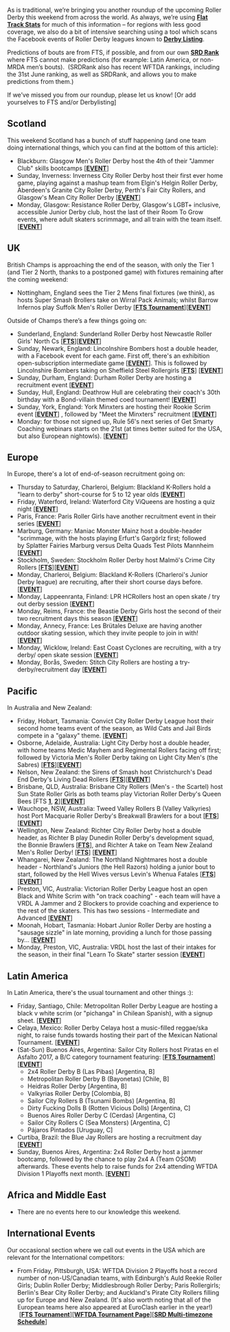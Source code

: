 <html><body><p class="p1"><span class="s1">As is traditional, we’re bringing you another roundup of the upcoming Roller Derby this weekend from across the world. As always, we’re using <a href="http://flattrackstats.com/"><span class="s2"><b>Flat Track Stats</b></span></a> for much of this information – for regions with less good coverage, we also do a bit of intensive searching using a tool which scans the Facebook events of Roller Derby leagues known to <strong><a href="http://derbylisting.com/dl/grid/">Derby Listing</a></strong>.</span></p>
<p class="p1"><span class="s1">Predictions of bouts are from FTS, if possible, and from our own <strong><a href="http://aoanla.pythonanywhere.com/SRDRankv2.html">SRD Rank</a></strong> where FTS cannot make predictions (for example: Latin America, or non-MRDA men’s bouts).  (SRDRank also has recent WFTDA rankings, including the 31st June ranking, as well as SRDRank, and allows you to make predictions from them.)</span></p>
<p class="p1"><span class="s1">If we’ve missed you from our roundup, please let us know! [Or add yourselves to FTS and/or Derbylisting]</span></p>

<h2 class="p2"><span class="s1"><b>Scotland</b></span></h2>
<p class="p2">This weekend Scotland has a bunch of stuff happening (and one team doing international things, which you can find at the bottom of this article):</p>

<ul>
	<li>Blackburn: Glasgow Men's Roller Derby host the 4th of their "Jammer Club" skills bootcamps [<a href="https://www.facebook.com/events/713623338838774/"><strong>EVENT</strong></a>]</li>
	<li>Sunday, Inverness: Inverness City Roller Derby host their first ever home game, playing against a mashup team from Elgin's Helgin Roller Derby, Aberdeen's Granite City Roller Derby, Perth's Fair City Rollers, and Glasgow's Mean City Roller Derby [<a href="https://www.facebook.com/events/1406700776074765/"><strong>EVENT</strong></a>]</li>
	<li>Monday, Glasgow: Resistance Roller Derby, Glasgow's LGBT+ inclusive, accessible Junior Derby club, host the last of their Room To Grow events, where adult skaters scrimmage, and all train with the team itself. [<a href="https://www.facebook.com/events/1492492537487589/"><strong>EVENT</strong></a>]</li>
</ul>
<h2 class="p1">UK</h2>
<p class="p1"><span class="s1">British Champs is approaching the end of the season, with only the Tier 1 (and Tier 2 North, thanks to a postponed game) with fixtures remaining after the coming weekend:</span></p>

<ul>
	<li>Nottingham, England sees the Tier 2 Mens final fixtures (we think), as hosts Super Smash Brollers take on Wirral Pack Animals; whilst Barrow Infernos play Suffolk Men's Roller Derby [<a href="http://flattrackstats.com/tournaments/88823/overview"><strong>FTS Tournament</strong></a>][<a href="https://www.facebook.com/events/1315889498501064/"><strong>EVENT</strong></a>]</li>
</ul>
Outside of Champs there’s a few things going on:
<ul>
	<li>Sunderland, England: Sunderland Roller Derby host Newcastle Roller Girls' North Cs [<a href="http://flattrackstats.com/node/94963"><strong>FTS</strong></a>][<a href="https://www.facebook.com/events/1912259542367150/"><strong>EVENT</strong></a>]</li>
	<li>Sunday, Newark, England: Lincolnshire Bombers host a double header, with a Facebook event for each game. First off, there's an exhibition open-subscription intermediate game [<a href="https://www.facebook.com/events/306736496454195/"><strong>EVENT</strong></a>]. This is followed by Lincolnshire Bombers taking on Sheffield Steel Rollergirls [<a href="http://flattrackstats.com/node/96183"><strong>FTS</strong></a>] [<a href="https://www.facebook.com/events/101890560449540/"><strong>EVENT</strong></a>]</li>
	<li>Sunday, Durham, England: Durham Roller Derby are hosting a recruitment event [<a href="https://www.facebook.com/events/727738890732097/"><strong>EVENT</strong></a>]</li>
	<li>Sunday, Hull, England: Deathrow Hull are celebrating their coach's 30th birthday with a Bond-villain themed coed tournament! [<a href="https://www.facebook.com/events/1368274106589123/"><strong>EVENT</strong></a>]</li>
	<li>Sunday, York, England: York Minxters are hosting their Rookie Scrim event [<a href="https://www.facebook.com/events/1949945005262074/?"><strong>EVENT</strong></a>] , followed by "Meet the Minxters" recruitment [<a href="https://www.facebook.com/events/1910573672544381/"><strong>EVENT</strong></a>]</li>
	<li>Monday: for those not signed up, Rule 56's next series of Get Smarty Coaching webinars starts on the 21st (at times better suited for the USA, but also European nightowls). [<a href="https://www.facebook.com/events/705823329605349/"><strong>EVENT</strong></a>]</li>
</ul>
<h2 class="p1">Europe</h2>
<p class="p1"><span class="s1">In Europe, there's a lot of end-of-season recruitment going on:</span></p>

<ul>
	<li>Thursday to Saturday, Charleroi, Belgium: Blackland K-Rollers hold a "learn to derby" short-course for 5 to 12 year olds [<a href="https://www.facebook.com/events/526790967711503/"><strong>EVENT</strong></a>]</li>
	<li>Friday, Waterford, Ireland: Waterford City ViQueens are hosting a quiz night [<a href="https://www.facebook.com/events/333273373787103/"><strong>EVENT</strong></a>]</li>
	<li>Paris, France: Paris Roller Girls have another recruitment event in their series [<a href="https://www.facebook.com/events/1806522209358754/"><strong>EVENT</strong></a>]</li>
	<li>Marburg, Germany: Maniac Monster Mainz host a double-header "scrimmage, with the hosts playing Erfurt's Gargörlz first; followed by Splatter Fairies Marburg versus Delta Quads Test Pilots Mannheim [<a href="https://www.facebook.com/events/1950293025212204/"><strong>EVENT</strong></a>]</li>
	<li>Stockholm, Sweden: Stockholm Roller Derby host Malmö's Crime City Rollers [<a href="http://flattrackstats.com/node/95833"><strong>FTS</strong></a>][<a href="https://www.facebook.com/events/255054841662180/?"><strong>EVENT</strong></a>]</li>
	<li>Monday, Charleroi, Belgium: Blackland K-Rollers (Charleroi's Junior Derby league) are recruiting, after their short course days before. [<a href="https://www.facebook.com/events/632430040280666/"><strong>EVENT</strong></a>]</li>
	<li>Monday, Lappeenranta, Finland: LPR HCRollers host an open skate / try out derby session [<a href="https://www.facebook.com/events/825119724362137/"><strong>EVENT</strong></a>]</li>
	<li>Monday, Reims, France: the Beastie Derby Girls host the second of their two recruitment days this season [<a href="https://www.facebook.com/events/1738895909472403/"><strong>EVENT</strong></a>]</li>
	<li>Monday, Annecy, France: Les Brütales Deluxe are having another outdoor skating session, which they invite people to join in with! [<a href="https://www.facebook.com/events/2044661102419851/?"><strong>EVENT</strong></a>]</li>
	<li>Monday, Wicklow, Ireland: East Coast Cyclones are recruiting, with a try derby/ open skate session [<a href="https://www.facebook.com/events/157714758110014/?"><strong>EVENT</strong></a>]</li>
	<li>Monday, Borås, Sweden: Stitch City Rollers are hosting a try-derby/recruitment day [<a href="https://www.facebook.com/events/1827611534221280/?"><strong>EVENT</strong></a>]</li>
</ul>
<h2 class="p2"><span class="s1"><b>Pacific</b></span></h2>
In Australia and New Zealand:
<ul>
	<li>Friday, Hobart, Tasmania: Convict City Roller Derby League host their second home teams event of the season, as Wild Cats and Jail Birds compete in a "galaxy" theme. [<a href="https://www.facebook.com/events/329899647434063/"><strong>EVENT</strong></a>]</li>
	<li>Osborne, Adelaide, Australia: Light City Derby host a double header, with home teams Medic Mayhem and Regimental Rollers facing off first; followed by Victoria Men's Roller Derby taking on Light City Men's (the Sabres) [<a href="http://flattrackstats.com/bouts/96624/overview"><strong>FTS</strong></a>][<a href="https://www.facebook.com/events/1919452381662175/"><strong>EVENT</strong></a>]</li>
	<li>Nelson, New Zealand: the Sirens of Smash host Christchurch's Dead End Derby's Living Dead Rollers [<a href="http://flattrackstats.com/bouts/92838/overview"><strong>FTS</strong></a>][<a href="https://www.facebook.com/events/1382699268444492/"><strong>EVENT</strong></a>]</li>
	<li>Brisbane, QLD, Australia: Brisbane City Rollers (Men's - the Scartel) host Sun State Roller Girls as both teams play Victorian Roller Derby's Queen Bees [FTS <a href="http://flattrackstats.com/bouts/96516/overview"><strong>1</strong></a>, <a href="http://flattrackstats.com/bouts/96517/overview"><strong>2</strong></a>][<a href="https://www.facebook.com/events/759831437530107/"><strong>EVENT</strong></a>]</li>
	<li>Wauchope, NSW, Australia: Tweed Valley Rollers B (Valley Valkyries) host Port Macquarie Roller Derby's Breakwall Brawlers for a bout [<a href="http://flattrackstats.com/bouts/96621"><strong>FTS</strong></a>][<a href="https://www.facebook.com/events/264251924078452/"><strong>EVENT</strong></a>]</li>
	<li>Wellington, New Zealand: Richter City Roller Derby host a double header, as Richter B play Dunedin Roller Derby's development squad, the Bonnie Brawlers [<a href="http://flattrackstats.com/bouts/96454/overview"><strong>FTS</strong></a>], and Richter A take on Team New Zealand Men's Roller Derby! [<a href="http://flattrackstats.com/bouts/96453/overview"><strong>FTS</strong></a>] [<a href="https://www.facebook.com/events/700276600164170/?"><strong>EVENT</strong></a>]</li>
	<li>Whangarei, New Zealand: The Northland Nightmares host a double header - Northland's Juniors (the Hell Razors) holding a junior bout to start, followed by the Hell Wives versus Levin's Whenua Fatales [<a href="http://flattrackstats.com/bouts/96625/overview"><strong>FTS</strong></a>][<a href="https://www.facebook.com/events/160613401180614/?"><strong>EVENT</strong></a>]</li>
	<li>Preston, VIC, Australia: Victorian Roller Derby League host an open Black and White Scrim with "on track coaching" - each team will have a VRDL A Jammer and 2 Blockers to provide coaching and experience to the rest of the skaters. This has two sessions - Intermediate and Advanced [<a href="https://www.facebook.com/events/1913994485531933/"><strong>EVENT</strong></a>]</li>
	<li>Moonah, Hobart, Tasmania: Hobart Junior Roller Derby are hosting a "sausage sizzle" in late morning, providing a lunch for those passing by... [<a href="https://www.facebook.com/events/1371039336283478/"><strong>EVENT</strong></a>]</li>
	<li>Monday, Preston, VIC, Australia: VRDL host the last of their intakes for the season, in their final "Learn To Skate" starter session [<a href="https://www.facebook.com/events/736898703158902/"><strong>EVENT</strong></a>]</li>
</ul>
<h2><b>Latin America</b></h2>
<p class="p2">In Latin America, there's the usual tournament and other things :):</p>

<ul>
	<li>Friday, Santiago, Chile: Metropolitan Roller Derby League are hosting a black v white scrim (or "pichanga" in Chilean Spanish), with a signup sheet. [<a href="https://www.facebook.com/events/485981568433267/"><strong>EVENT</strong></a>]</li>
	<li>Celaya, Mexico: Roller Derby Celaya host a music-filled reggae/ska night, to raise funds towards hosting their part of the Mexican National Tournament. [<a href="https://www.facebook.com/events/129041354373382/"><strong>EVENT</strong></a>]</li>
	<li>(Sat-Sun) Buenos Aires, Argentina: Sailor City Rollers host Piratas en el Asfalto 2017, a B/C category tournament featuring: [<a href="http://flattrackstats.com/tournaments/89531/overview"><strong>FTS Tournament</strong></a>][<a href="https://www.facebook.com/events/102431460430959/"><strong>EVENT</strong></a>]
<ul>
	<li>2x4 Roller Derby B (Las Pibas) [Argentina, B]</li>
	<li>Metropolitan Roller Derby B (Bayonetas) [Chile, B]</li>
	<li>Heidras Roller Derby [Argentina, B]</li>
	<li>Valkyrias Roller Derby [Colombia, B]</li>
	<li>Sailor City Rollers B (Tsunami Bombs) [Argentina, B]</li>
	<li>Dirty Fucking Dolls B (Rotten Vicious Dolls) [Argentina, C]</li>
	<li>Buenos Aires Roller Derby C (Cerdas) [Argentina, C]</li>
	<li>Sailor City Rollers C (Sea Monsters) [Argentina, C]</li>
	<li>Pájaros Pintados [Uruguay, C]</li>
</ul>
</li>
	<li>Curtiba, Brazil: the Blue Jay Rollers are hosting a recruitment day [<a href="https://www.facebook.com/events/298494940625041/"><strong>EVENT</strong></a>]</li>
	<li>Sunday, Buenos Aires, Argentina: 2x4 Roller Derby host a jammer bootcamp, followed by the chance to play 2x4 A (Team OSOM) afterwards. These events help to raise funds for 2x4 attending WFTDA Division 1 Playoffs next month. [<a href="https://www.facebook.com/events/124075898220529/"><strong>EVENT</strong></a>]</li>
</ul>
<h2 class="p2">Africa and Middle East</h2>
<ul>
	<li>There are no events here to our knowledge this weekend.</li>
</ul>
<h2>International Events</h2>
Our occasional section where we call out events in the USA which are relevant for the International competitors:
<ul>
	<li>From Friday, Pittsburgh, USA: WFTDA Division 2 Playoffs host a record number of non-US/Canadian teams, with Edinburgh's Auld Reekie Roller Girls; Dublin Roller Derby; Middlesbrough Roller Derby; Paris Rollergirls; Berlin's Bear City Roller Derby; and Auckland's Pirate City Rollers filling up for Europe and New Zealand. (It's also worth noting that all of the European teams here also appeared at EuroClash earlier in the year!)  [<a href="http://flattrackstats.com/tournaments/95154/overview"><strong>FTS Tournament</strong></a>][<a href="https://wftda.com/events/tournament-central/pittsburgh/"><strong>WFTDA Tournament Page</strong></a>][<a href="http://aoanla.pythonanywhere.com/wftdadiv2-2017.html"><strong>SRD Multi-timezone Schedule</strong></a>]</li>
</ul></body></html>
